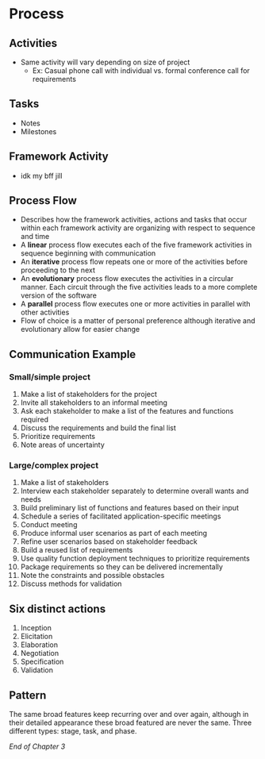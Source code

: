# Process

## Activities
- Same activity will vary depending on size of project
  - Ex: Casual phone call with individual vs. formal conference call for requirements

## Tasks
- Notes
- Milestones

## Framework Activity
- idk my bff jill

## Process Flow
- Describes how the framework activities, actions and tasks that occur within each framework activity are organizing with respect to sequence and time
- A __linear__ process flow executes each of the five framework activities in sequence beginning with communication
- An __iterative__ process flow repeats one or more of the activities before proceeding to the next
- An __evolutionary__ process flow executes the activities in a circular manner. Each circuit through the five activities leads to a more complete version of the software
- A __parallel__ process flow executes one or more activities in parallel with other activities
- Flow of choice is a matter of personal preference although iterative and evolutionary allow for easier change

## Communication Example

### Small/simple project
1. Make a list of stakeholders for the project
2. Invite all stakeholders to an informal meeting
3. Ask each stakeholder to make a list of the features and functions required
4. Discuss the requirements and build the final list
5. Prioritize requirements
6. Note areas of uncertainty

### Large/complex project
1. Make a list of stakeholders
2. Interview each stakeholder separately to determine overall wants and needs
3. Build preliminary list of functions and features based on their input
4. Schedule a series of facilitated application-specific meetings
5. Conduct meeting
6. Produce informal user scenarios as part of each meeting
7. Refine user scenarios based on stakeholder feedback
8. Build a reused list of requirements
9. Use quality function deployment techniques to prioritize requirements
10. Package requirements so they can be delivered incrementally
11. Note the constraints and possible obstacles
12. Discuss methods for validation

## Six distinct actions
1. Inception
2. Elicitation
3. Elaboration
4. Negotiation
5. Specification
6. Validation

## Pattern
The same broad features keep recurring over and over again, although in their detailed appearance these broad featured are never the same. Three different types: stage, task, and phase.

_End of Chapter 3_
